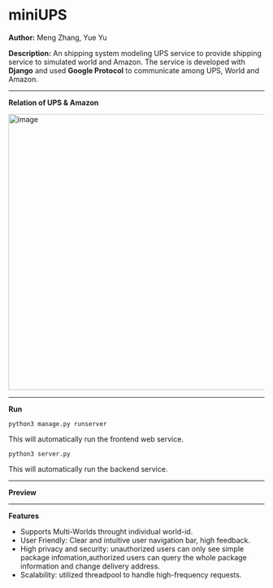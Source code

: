 # miniUPS

**Author:** Meng Zhang, Yue Yu

**Description:**
An shipping system modeling UPS service to provide shipping service to simulated world and Amazon.
The service is developed with **Django** and used **Google Protocol** to communicate among UPS, World and Amazon. 

---
**Relation of UPS & Amazon**

<img width="543" alt="image" src="https://user-images.githubusercontent.com/60654350/180844842-6cf3a4fd-7ba6-4648-bb43-284d33dd4aa9.png">

---
**Run**
```
python3 manage.py runserver
```
This will automatically run the frontend web service. 


```
python3 server.py
```
This will automatically run the backend service.

---
**Preview**

---
**Features**
- Supports Multi-Worlds throught individual world-id.
- User Friendly: Clear and intuitive user navigation bar, high feedback.
- High privacy and security: unauthorized users can only see simple package infomation,authorized users can query the whole package information and change delivery address.
- Scalability: utilized threadpool to handle high-frequency requests.

